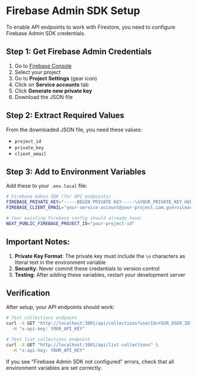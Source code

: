 # Firebase Admin SDK Setup

To enable API endpoints to work with Firestore, you need to configure Firebase Admin SDK credentials.

## Step 1: Get Firebase Admin Credentials

1. Go to [Firebase Console](https://console.firebase.google.com/)
2. Select your project
3. Go to **Project Settings** (gear icon)
4. Click on **Service accounts** tab
5. Click **Generate new private key**
6. Download the JSON file

## Step 2: Extract Required Values

From the downloaded JSON file, you need these values:
- `project_id`
- `private_key` 
- `client_email`

## Step 3: Add to Environment Variables

Add these to your `.env.local` file:

```bash
# Firebase Admin SDK (for API endpoints)
FIREBASE_PRIVATE_KEY="-----BEGIN PRIVATE KEY-----\nYOUR_PRIVATE_KEY_HERE\n-----END PRIVATE KEY-----\n"
FIREBASE_CLIENT_EMAIL="your-service-account@your-project.iam.gserviceaccount.com"

# Your existing Firebase config should already have:
NEXT_PUBLIC_FIREBASE_PROJECT_ID="your-project-id"
```

## Important Notes:

1. **Private Key Format**: The private key must include the `\n` characters as literal text in the environment variable
2. **Security**: Never commit these credentials to version control
3. **Testing**: After adding these variables, restart your development server

## Verification

After setup, your API endpoints should work:

```bash
# Test collections endpoint
curl -X GET "http://localhost:3001/api/collections?userId=YOUR_USER_ID" \
  -H "x-api-key: YOUR_API_KEY"

# Test list collections endpoint  
curl -X GET "http://localhost:3001/api/list-collections" \
  -H "x-api-key: YOUR_API_KEY"
```

If you see "Firebase Admin SDK not configured" errors, check that all environment variables are set correctly. 